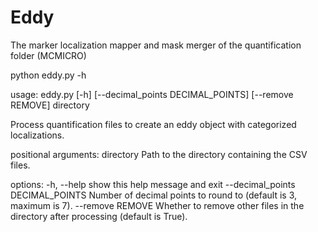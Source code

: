 # Eddy
The marker localization mapper and mask merger of the quantification folder (MCMICRO)

python eddy.py -h

usage: eddy.py [-h] [--decimal_points DECIMAL_POINTS] [--remove REMOVE] directory

Process quantification files to create an eddy object with categorized localizations.

positional arguments:
  directory             Path to the directory containing the CSV files.

options:
  -h, --help            show this help message and exit
  --decimal_points DECIMAL_POINTS
                        Number of decimal points to round to (default is 3, maximum is 7).
  --remove REMOVE       Whether to remove other files in the directory after processing (default is True).


